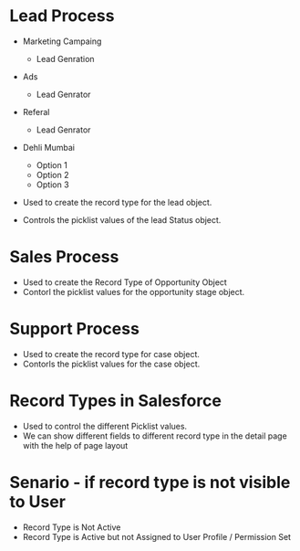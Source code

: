 # Lead Process

- Marketing Campaing
    - Lead Genration
- Ads
    - Lead Genrator

- Referal 
    - Lead Genrator

- Dehli Mumbai 
    - Option 1
    - Option 2
    - Option 3

- Used to create the record type for the lead object.
- Controls the picklist values of the lead Status object.

# Sales Process

- Used to create the Record Type of Opportunity Object
- Contorl the picklist values for the opportunity stage object.

# Support Process 

- Used to create the record type for case object.
- Contorls the picklist values for the case object.


# Record Types in Salesforce 

- Used to control the different Picklist values.
- We can show different fields to different record type in the detail page with the help of page layout

# Senario - if record type is not visible to User

- Record Type is Not Active 
- Record Type is Active but not Assigned to User Profile / Permission Set




